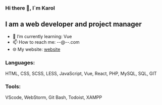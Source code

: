### Hi there 👋, I`m Karol 

## I am a web developer and project manager
- 🌱 I’m currently learning: Vue
- 📫 How to reach me: --@--.com
- 🌐 My website: [website][website]

### Languages:
HTML, CSS, SCSS, LESS, JavaScript, Vue, React, PHP, MySQL, SQL, GIT

### Tools:
VScode, WebStorm, Git Bash, Todoist, XAMPP


[website]: kornoszkarol.com

